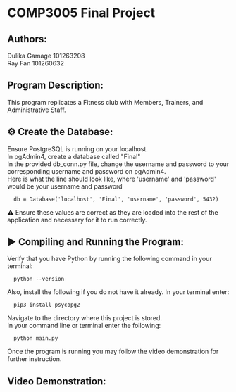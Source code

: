 # COMP3005 Final Project
## Authors:   
 Dulika Gamage 101263208  
 Ray Fan 101260632  
## Program Description:   
This program replicates a Fitness club with Members, Trainers, and Administrative Staff.     
## ⚙️ Create the Database:  
Ensure PostgreSQL is running on your localhost.    
In pgAdmin4, create a database called "Final"   
In the provided db_conn.py file, change the username and password to your corresponding username and password on pgAdmin4.  
Here is what the line should look like, where 'username' and 'password' would be your username and password  

      db = Database('localhost', 'Final', 'username', 'password', 5432)

⚠️ Ensure these values are correct as they are loaded into the rest of the application and necessary for it to run correctly.  

## ▶️ Compiling and Running the Program:
Verify that you have Python by running the following command in your terminal:
  
      python --version
  Also, install the following if you do not have it already. In your terminal enter:
  
      pip3 install psycopg2  
Navigate to the directory where this project is stored.  
In your command line or terminal enter the following:  

      python main.py  
Once the program is running you may follow the video demonstration for further instruction.  

## Video Demonstration:

